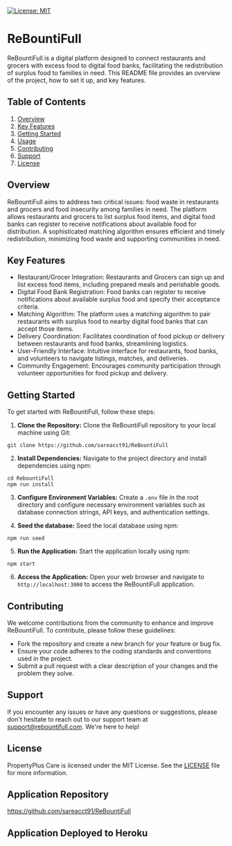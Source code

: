 [![License: MIT](https://img.shields.io/badge/License-MIT-yellow.svg)](https://opensource.org/licenses/MIT)
# ReBountiFull

ReBountiFull is a digital platform designed to connect restaurants and grocers with excess food to digital food banks, facilitating the redistribution of surplus food to families in need. This README file provides an overview of the project, how to set it up, and key features.

## Table of Contents

1. [Overview](#overview)
2. [Key Features](#key-features)
3. [Getting Started](#getting-started)
4. [Usage](#usage)
5. [Contributing](#contributing)
6. [Support](#support)
7. [License](#license)

## Overview

ReBountiFull aims to address two critical issues: food waste in restaurants and grocers and food insecurity among families in need. The platform allows restaurants and grocers to list surplus food items, and digital food banks can register to receive notifications about available food for distribution. A sophisticated matching algorithm ensures efficient and timely redistribution, minimizing food waste and supporting communities in need.

## Key Features

* Restaurant/Grocer Integration: Restaurants and Grocers can sign up and list excess food items, including prepared meals and perishable goods.
* Digital Food Bank Registration: Food banks can register to receive notifications about available surplus food and specify their acceptance criteria.
* Matching Algorithm: The platform uses a matching algorithm to pair restaurants with surplus food to nearby digital food banks that can accept those items.
* Delivery Coordination: Facilitates coordination of food pickup or delivery between restaurants and food banks, streamlining logistics.
* User-Friendly Interface: Intuitive interface for restaurants, food banks, and volunteers to navigate listings, matches, and deliveries.
* Community Engagement: Encourages community participation through volunteer opportunities for food pickup and delivery.

## Getting Started

To get started with ReBountiFull, follow these steps:

1. **Clone the Repository:** Clone the ReBountiFull repository to your local machine using Git:
```
git clone https://github.com/sareacct91/ReBountiFull
```
2. **Install Dependencies:** Navigate to the project directory and install dependencies using npm:
```
cd RebountiFull
npm run install
```
3. **Configure Environment Variables:** Create a `.env` file in the root directory and configure necessary environment variables such as database connection strings, API keys, and authentication settings.

4. **Seed the database:** Seed the local database using npm:
```
npm run seed
```

5. **Run the Application:** Start the application locally using npm:
```
npm start
```

6. **Access the Application:** Open your web browser and navigate to `http://localhost:3000` to access the ReBountiFull application.

## Contributing

We welcome contributions from the community to enhance and improve ReBountiFull. To contribute, please follow these guidelines:

- Fork the repository and create a new branch for your feature or bug fix.
- Ensure your code adheres to the coding standards and conventions used in the project.
- Submit a pull request with a clear description of your changes and the problem they solve.

## Support

If you encounter any issues or have any questions or suggestions, please don't hesitate to reach out to our support team at support@rebountifull.com. We're here to help!

## License

PropertyPlus Care is licensed under the MIT License. See the [LICENSE](LICENSE) file for more information.

## Application Repository
https://github.com/sareacct91/ReBountiFull

## Application Deployed to Heroku
